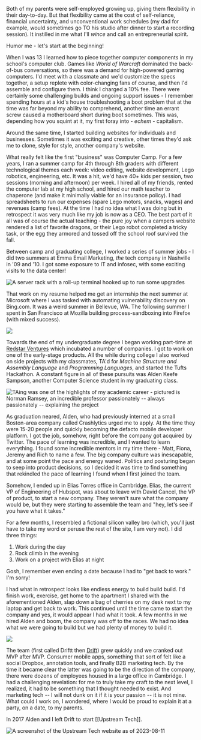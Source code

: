 Both of my parents were self-employed growing up, giving them flexibility in their day-to-day. But that flexibility came at the cost of self-reliance, financial uncertainty, and unconventional work schedules (my dad for example, would sometimes go TO his studio after dinner to start a recording session). It instilled in me what I'll *wince* and call an entrepreneurial spirit.

Humor me - let's start at the beginning!

When I was 13 I learned how to piece together computer components in my school's computer club. Games like *World of Warcraft* dominated the back-of-bus conversations, so there was a demand for high-powered gaming computers. I'd meet with a classmate and we'd customize the specs together, a setup replete with color-changing fans of course, and then I'd assemble and configure them. I think I charged a 10% fee. There were certainly some challenging builds and ongoing support issues - I remember spending hours at a kid's house troubleshooting a boot problem that at the time was far beyond my ability to comprehend, another time an errant screw caused a motherboard short during boot sometimes. This was, depending how you squint at it, my first foray into - *echem* - capitalism. 

Around the same time, I started building websites for individuals and businesses. Sometimes it was exciting and creative, other times they'd ask me to clone, style for style, another company's website.

What really felt like the first "business" was Computer Camp. For a few years, I ran a summer camp for 4th through 8th graders with different technological themes each week: video editing, website development, Lego robotics, engineering, etc. It was a hit, we'd have 40+ kids per session, two sessions (morning and afternoon) per week. I hired all of my friends, rented the computer lab at my high school, and hired our math teacher to chaperone (and make it minimally viable for an insurance policy). I had spreadsheets to run our expenses (spare Lego motors, snacks, wages) and revenues (camp fees). At the time I had no idea what I was doing but in retrospect it was very much like my job is now as a CEO. The best part of it all was of course the actual teaching - the pure joy when a campers website rendered a list of favorite dragons, or their Lego robot completed a tricky task, or the egg they armored and tossed off the school roof survived the fall.

Between camp and graduating college, I worked a series of summer jobs - I did two summers at Emma Email Marketing, *the* tech company in Nashville in '09 and '10. I got some exposure to IT and infosec, with some exciting visits to the data center!

![A server rack with a roll-up terminal hooked up to run some upgrades](img/2010-08-11.jpg)

That work on my resume helped me get an internship the next summer at Microsoft where I was tasked with automating vulnerability discovery on Bing.com. It was a weird summer in Bellevue, WA. The following summer I spent in San Francisco at Mozilla building process-sandboxing into Firefox (with mixed success).

![](img/microsoft_internship.jpg)

Towards the end of my undergraduate degree I began working part-time at [Redstar Ventures](http://www.redstar.com/) which incubated a number of companies. I got to work on one of the early-stage products. All the while during college I also worked on side projects with my classmates, TA'd for _Machine Structure and Assembly Language_ and _Programming Languages_, and started the Tufts Hackathon. A constant figure in all of these pursuits was Alden Keefe Sampson, another Computer Science student in my graduating class.

![TAing was one of the highlights of my academic career - pictured is Norman Ramsey, an incredible professor passionately -- always passionately -- explaining the project](img/Tufts_TAing.jpg)

As graduation neared, Alden, who had previously interned at a small Boston-area company called Crashlytics urged me to apply. At the time they were 15-20 people and quickly becoming the defacto mobile developer platform. I got the job, somehow, right before the company got acquired by Twitter. The pace of learning was incredible, and I wanted to learn everything. I found some incredible mentors in my time there - Matt, Fiona, Jeremy and Rich to name a few. The big company culture was inescapable, and at some point the pace and energy waned. Politics and posturing began to seep into product decisions, so I decided it was time to find something that rekindled the pace of learning I found when I first joined the team.

Somehow, I ended up in Elias Torres office in Cambridge. Elias, the current VP of Engineering of Hubspot, was about to leave with David Cancel, the VP of product, to start a new company. They weren't sure what the company would be, but they were starting to assemble the team and "hey, let's see if you have what it takes."

For a few months, I resembled a fictional silicon valley bro (which, you'll just have to take my word or peruse the rest of the site, I am very not). I did three things:

1. Work during the day
2. Rock climb in the evening
3. Work on a project with Elias at night

Gosh, I remember even ending a date because I had to "get back to work." I'm sorry!

I had what in retrospect looks like endless energy to build build build. I'd finish work, exercise, get home to the apartment I shared with the aforementioned Alden, slap down a bag of cherries on my desk next to my laptop and get back to work. This continued until the time came to start the company and yes, it would appear I had what it took. A few months in we hired Alden and boom, the company was off to the races. We had no idea what we were going to build but we had plenty of money to build it.

![](img/drift_news_clipping.png)

The team (first called Driftt then [Drift](https://drift.com)) grew quickly and we cranked out MVP after MVP. Consumer mobile apps, something that sort of felt like a social Dropbox, annotation tools, and finally B2B marketing tech. By the time it became clear the latter was going to be the direction of the company, there were dozens of employees housed in a large office in Cambridge. I had a challenging revelation: for me to truly take my craft to the next level, I realized, it had to be something that I thought needed to exist. And marketing tech -- I will not dunk on it if it is your passion -- it is not mine. What could I work on, I wondered, where I would be proud to explain it at a party, on a date, to my parents.

In 2017 Alden and I left Drift to start [[Upstream Tech]].

![A screenshot of the Upstream Tech website as of 2023-08-11](img/upstream_tech_website_capture.png)